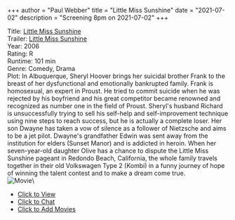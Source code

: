 +++
author = "Paul Webber"
title = "Little Miss Sunshine"
date = "2021-07-02"
description = "Screening 8pm on 2021-07-02"
+++

Title: [Little Miss Sunshine](https://www.rottentomatoes.com/m/little_miss_sunshine/)\
Trailer: [Little Miss Sunshine](https://www.youtube.com/watch?v=bQ7BZTMLImA)\
Year: 2006\
Rating: R\
Runtime: 101 min\
Genre: Comedy, Drama\
Plot: In Albuquerque, Sheryl Hoover brings her suicidal brother Frank to the breast of her dysfunctional and emotionally bankrupted family. Frank is homosexual, an expert in Proust. He tried to commit suicide when he was rejected by his boyfriend and his great competitor became renowned and recognized as number one in the field of Proust. Sheryl's husband Richard is unsuccessfully trying to sell his self-help and self-improvement technique using nine steps to reach success, but he is actually a complete loser. Her son Dwayne has taken a vow of silence as a follower of Nietzsche and aims to be a jet pilot. Dwayne's grandfather Edwin was sent away from the institution for elders (Sunset Manor) and is addicted in heroin. When her seven-year-old daughter Olive has a chance to dispute the Little Miss Sunshine pageant in Redondo Beach, California, the whole family travels together in their old Volkswagen Type 2 (Kombi) in a funny journey of hope of winning the talent contest and to make a dream come true.\
![Movie](https://m.media-amazon.com/images/M/MV5BMTgzNTgzODU0NV5BMl5BanBnXkFtZTcwMjEyMjMzMQ@@._V1_SX300.jpg)\

* [Click to View](https://s.kast.live/g/9da8ll3kwkh)
* [Click to Chat](https://meet.jit.si/UAFSA)
* [Click to Add Movies](https://docs.google.com/spreadsheets/d/1ndfumzZ3xnx3cYl-mEmQvv08YH9JOq8IUEzZLYCUeAA/edit#gid=0)
